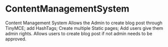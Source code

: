 # ContentManagementSystem
Content Management System Allows the Admin to create blog post through TinyMCE; 
add HashTags; 
Create multiple Static pages; 
Add users give them admin rights. 
Allows users to create blog post if not admin needs to be approved.
